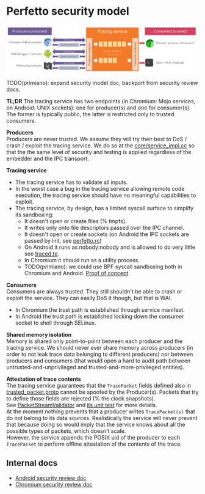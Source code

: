 # Perfetto security model

![Security overview](images/security-overview.png)

TODO(primiano): expand security model doc, backport from security review docs.

**TL;DR**
The tracing service has two endpoints (in Chromium: Mojo services, on Android:
UNIX sockets): one for producer(s) and one for consumer(s).
The former is typically public, the latter is restricted only to trusted
consumers.

**Producers**  
Producers are never trusted. We assume they will try their best to DoS / crash /
exploit the tracing service. We do so at the
[core/service_impl.cc](/src/tracing/core/service_impl.cc) so that the the same
level of security and testing is applied regardless of the embedder and the IPC
transport.

**Tracing service**
- The tracing service has to validate all inputs.
- In the worst case a bug in the tracing service allowing remote code execution,
  the tracing service should have no meaningful capabilities to exploit.
- The tracing service, by design, has a limited syscall surface to simplify
  its sandboxing:
  - It doesn't open or create files (% tmpfs).
  - It writes only onto file descriptors passed over the IPC channel.
  - It doesn't open or create sockets (on Android the IPC sockets are passed by
    init, see [perfetto.rc](/perfetto.rc))
  - On Android it runs as nobody:nobody and is allowed to do very little
    see [traced.te](https://android.googlesource.com/platform/system/sepolicy/+/master/private/traced.te).
  - In Chromium it should run as a utility process.
  - TODO(primiano): we could use BPF syscall sandboxing both in Chromium and
    Android.
    [Proof of concept](https://android-review.googlesource.com/c/platform/external/perfetto/+/576563)

**Consumers**  
Consumers are always trusted. They still shouldn't be able to crash or exploit
the service. They can easily DoS it though, but that is WAI.
  - In Chromium the trust path is established through service manifest.
  - In Android the trust path is established locking down the consumer socket
    to shell through SELinux.

**Shared memory isolation**  
Memory is shared only point-to-point between each producer and the tracing
service. We should never ever share memory across producers (in order to not
leak trace data belonging to different producers) nor between producers and
consumers (that would open a hard to audit path between
untrusted-and-unprivileged and trusted-and-more-privileged entities).

**Attestation of trace contents**  
The tracing service guarantees that the `TracePacket` fields defined also in
[trusted_packet.proto](/protos/perfetto/trace/trusted_packet.proto) cannot be
spoofed by the Producer(s). Packets that try to define those fields are rejected
(% the clock snapshots).  
See [PacketStreamValidator](/src/tracing/core/packet_stream_validator.cc) and
[its unit test](/src/tracing/core/packet_stream_validator_unittest.cc) for more
details.  
At the moment nothing prevents that a producer writes `TracePacket(s)` that do
not belong to its data sources. Realistically the service will never prevent
that because doing so would imply that the service knows about all the possible
types of packets, which doesn't scale.  
However, the service appends the POSIX uid of the producer to each `TracePacket`
to perform offline attestation of the contents of the trace.

Internal docs
-------------
* [Android security review doc](go/perfetto-asec)
* [Chromium security review doc](go/perfetto-csec)
